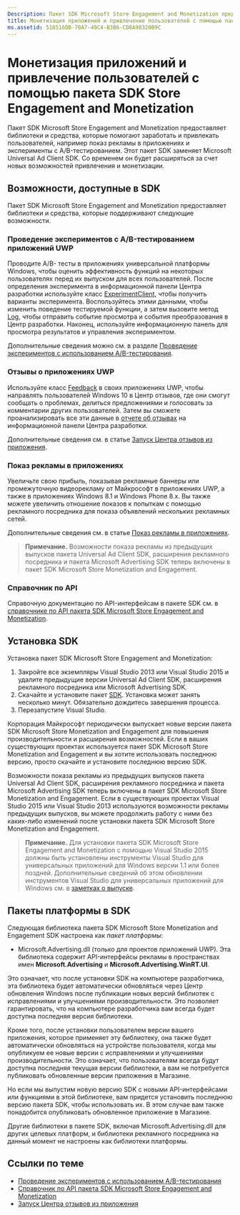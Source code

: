```yaml
---
Description: Пакет SDK Microsoft Store Engagement and Monetization предоставляет библиотеки и средства, которые вы можете использовать для добавления в приложения функций, помогающие заработать и привлечь пользователей.
title: Монетизация приложений и привлечение пользователей с помощью пакета SDK Store Engagement and Monetization
ms.assetid: 518516DB-70A7-49C4-B3B6-CD8A98320B9C
---
```


# Монетизация приложений и привлечение пользователей с помощью пакета SDK Store Engagement and Monetization

Пакет SDK Microsoft Store Engagement and Monetization предоставляет библиотеки и средства, которые помогают заработать и привлекать пользователей, например показ рекламы в приложениях и эксперименты с A/B-тестированием. Этот пакет SDK заменяет Microsoft Universal Ad Client SDK. Со временем он будет расширяться за счет новых возможностей привлечения и монетизации.


## Возможности, доступные в SDK

Пакет SDK Microsoft Store Engagement and Monetization предоставляет библиотеки и средства, которые поддерживают следующие возможности.

### Проведение экспериментов с A/B-тестированием приложений UWP

Проводите A/B- тесты в приложениях универсальной платформы Windows, чтобы оценить эффективность функций на некоторых пользователях перед их выпуском для всех пользователей. После определения эксперимента в информационной панели Центра разработки используйте класс [ExperimentClient](https://msdn.microsoft.com/library/windows/apps/microsoft.services.store.engagement.engagementclient.aspx), чтобы получить варианты эксперимента. Воспользуйтесь этими данными, чтобы изменить поведение тестируемой функции, а затем вызовите метод [Log](https://msdn.microsoft.com/library/windows/apps/microsoft.services.store.engagement.storeservicescustomevents.log.aspx), чтобы отправить событие просмотра и события преобразования в Центр разработки. Наконец, используйте информационную панель для просмотра результатов и управления экспериментом.

Дополнительные сведения можно см. в разделе [Проведение экспериментов с использованием A/B-тестирования](run-app-experiments-with-a-b-testing.md).

### Отзывы о приложениях UWP

Используйте класс [Feedback](https://msdn.microsoft.com/library/windows/apps/microsoft.services.store.engagement.feedback.aspx) в своих приложениях UWP, чтобы направлять пользователей Windows 10 в Центр отзывов, где они смогут сообщать о проблемах, делиться предложениями и голосовать за комментарии других пользователей. Затем вы сможете проанализировать все эти данные в [отчете об отзывах](../publish/feedback-report.md) на информационной панели Центра разработки.

Дополнительные сведения см. в статье [Запуск Центра отзывов из приложения](launch-feedback-hub-from-your-app.md).

### Показ рекламы в приложениях

Увеличьте свою прибыль, показывая рекламные баннеры или промежуточную видеорекламу от Майкрософт в приложениях UWP, а также в приложениях Windows 8.1 и Windows Phone 8.x. Вы также можете увеличить отношение показов к попыткам с помощью рекламного посредника для показа объявлений нескольких рекламных сетей.

Дополнительные сведения см. в статье [Показ рекламы в приложениях](display-ads-in-your-app.md).

>**Примечание.** Возможности показа рекламы из предыдущих выпусков пакета Universal Ad Client SDK, расширения рекламного посредника и пакета Microsoft Advertising SDK теперь включены в пакет SDK Microsoft Store Monetization and Engagement.

### Справочник по API

Справочную документацию по API-интерфейсам в пакете SDK см. в [справочнике по API пакета SDK Microsoft Store Engagement and Monetization](https://msdn.microsoft.com/library/windows/apps/mt691886.aspx).

## Установка SDK

Установка пакет SDK Microsoft Store Engagement and Monetization:

1.  Закройте все экземпляры Visual Studio 2013 или Visual Studio 2015 и удалите предыдущие версии Universal Ad Client SDK, расширения рекламного посредника или Microsoft Advertising SDK.
2.  Скачайте и установите пакет [SDK](http://aka.ms/store-em-sdk). Установка может занять несколько минут. Обязательно дождитесь завершения процесса.
3.  Перезапустите Visual Studio.

Корпорация Майкрософт периодически выпускает новые версии пакета SDK Microsoft Store Monetization and Engagement для повышения производительности и расширения возможностей. Если в ваших существующих проектах используется пакет SDK Microsoft Store Monetization and Engagement и вы хотите использовать последнюю версию, просто скачайте и установите последнюю версию SDK.

Возможности показа рекламы из предыдущих выпусков пакета Universal Ad Client SDK, расширения рекламного посредника и пакета Microsoft Advertising SDK теперь включены в пакет SDK Microsoft Store Monetization and Engagement. Если в существующих проектах Visual Studio 2015 или Visual Studio 2013 используются возможности рекламы предыдущих выпусков, вы можете продолжить работу с ними без каких-либо изменений после установки пакета SDK Microsoft Store Monetization and Engagement.

>**Примечание.** Для установки пакета SDK Microsoft Store Engagement and Monetization с помощью Visual Studio 2015 должны быть установлены инструменты Visual Studio для универсальных приложений для Windows версии 1.1 или более поздней. Дополнительные сведений об этом обновлении инструментов Visual Studio для универсальных приложений для Windows см. в [заметках о выпуске](http://go.microsoft.com/fwlink/?LinkID=624516).

## Пакеты платформы в SDK

Следующая библиотека пакета SDK Microsoft Store Monetization and Engagement SDK настроена как *пакет платформы*:

* Microsoft.Advertising.dll (только для проектов приложений UWP). Эта библиотека содержит API-интерфейсы рекламы в пространствах имен **Microsoft.Advertising** и **Microsoft.Advertising.WinRT.UI**.

Это означает, что после установки SDK на компьютере разработчика, эта библиотека будет автоматически обновляться через Центр обновления Windows после публикации новых версий библиотек с исправлениями и улучшениями производительности. Это позволяет гарантировать, что на компьютере разработчика вам всегда будет доступна последняя версия библиотеки.

Кроме того, после установки пользователем версии вашего приложения, которое применяет эту библиотеку, она также будет автоматически обновляться на устройстве пользователя, когда мы опубликуем ее новые версии с исправлениями и улучшениями производительности. Это означает, что пользователям всегда будут доступна последняя текущая версии библиотеки, а вам не потребуется публиковать обновленные версии приложения в Магазине.

Но если мы выпустим новую версию SDK с новыми API-интерфейсами или функциями в этой библиотеке, вам придется установить последнюю версию пакета SDK, чтобы использовать их. В этом случае вам также понадобится опубликовать обновленное приложение в Магазине.

Другие библиотеки в пакете SDK, включая Microsoft.Advertising.dll для других целевых платформ, и библиотеки рекламного посредника на данный момент не настроены как библиотеки платформы.

## Ссылки по теме

* [Проведение экспериментов с использованием A/B-тестирования](run-app-experiments-with-a-b-testing.md)
* [Справочник по API пакета SDK Microsoft Store Engagement and Monetization](https://msdn.microsoft.com/library/windows/apps/mt691886.aspx)
* [Запуск Центра отзывов из приложения](launch-feedback-hub-from-your-app.md)


<!--HONumber=Mar16_HO5-->


